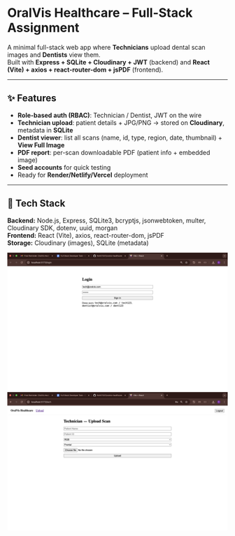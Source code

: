 # OralVis Healthcare – Full-Stack Assignment

A minimal full-stack web app where **Technicians** upload dental scan images and **Dentists** view them.  
Built with **Express + SQLite + Cloudinary + JWT** (backend) and **React (Vite) + axios + react-router-dom + jsPDF** (frontend).

---

## ✨ Features

- **Role-based auth (RBAC)**: Technician / Dentist, JWT on the wire
- **Technician upload**: patient details + JPG/PNG → stored on **Cloudinary**, metadata in **SQLite**
- **Dentist viewer**: list all scans (name, id, type, region, date, thumbnail) + **View Full Image**
- **PDF report**: per-scan downloadable PDF (patient info + embedded image)
- **Seed accounts** for quick testing
- Ready for **Render/Netlify/Vercel** deployment

---

## 🧱 Tech Stack

**Backend:** Node.js, Express, SQLite3, bcryptjs, jsonwebtoken, multer, Cloudinary SDK, dotenv, uuid, morgan  
**Frontend:** React (Vite), axios, react-router-dom, jsPDF  
**Storage:** Cloudinary (images), SQLite (metadata)  

![img alt](https://github.com/Rohit7337/oralvis-healthcare/blob/69a52deac57a521b385855ad2ad94b19614a3fdf/Screenshot%202025-09-02%20at%2021.14.27.png)
![img alt](https://github.com/Rohit7337/oralvis-healthcare/blob/ade1696d54c97f00d9d230c5db81edce7f2601cc/Screenshot%202025-09-02%20at%2021.14.35.png)
